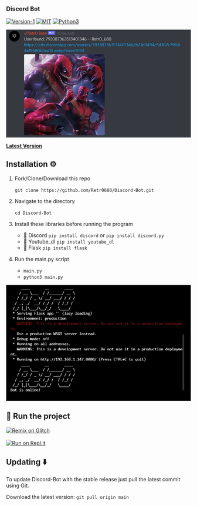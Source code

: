 ### Discord Bot

[![Version-1](https://img.shields.io/badge/Version-1-green)](https://github.com/Retr0680/Discord-Bot/)
[![MIT](https://img.shields.io/badge/License-MIT-blue)](https://img.shields.io/badge/License-MIT-blue)
[![Python3](https://img.shields.io/badge/Language-Python3-red)](https://img.shields.io/badge/Language-Python3-red)

<p align="center">
<img align="center" src=".img/bot.png" width="900">
</p>

[**Latest Version**](https://github.com/Retr0680/Discord-Bot/)

## Installation ⚙️

1. Fork/Clone/Download this repo

    `git clone https://github.com/Retr0680/Discord-Bot.git`

2. Navigate to the directory

    `cd Discord-Bot`

3. Install these libraries before running the program
    - 📌 Discord `pip install discord` or `pip install discord.py`
    - 📌 Youtube_dl `pip install youtube_dl`
    - 📌 Flask `pip install flask`

4. Run the main.py script

    * `main.py`
    * `python3 main.py`

<p align="center">
<img align="center" src=".img/main.png" width="900">
</p>

## 💨 Run the project

[![Remix on Glitch](https://cdn.glitch.com/2703baf2-b643-4da7-ab91-7ee2a2d00b5b%2Fremix-button.svg)](https://glitch.com/edit/#!/import/github/Retr0680/Discord-Bot) <br><br>
[![Run on Repl.it](https://repl.it/badge/github/Retr0680/Discord-Bot)](https://repl.it/github/Retr0680/Discord-Bot)

## Updating ⬇️

To update Discord-Bot with the stable release just pull the latest commit using Git.

Download the latest version: `git pull origin main`